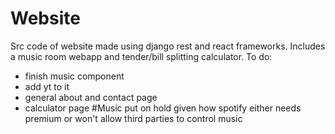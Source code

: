 # Website
Src code of website made using django rest and react frameworks.
Includes a music room webapp and tender/bill splitting calculator.
To do:
- finish music component
- add yt to it
- general about and contact page
- calculator page
#Music put on hold given how spotify either needs premium or won't allow third parties to control music